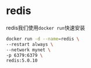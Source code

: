 

# redis

redis我们使用`docker run`快速安装


```bash
docker run -d --name=redis \
--restart always \
--network mynet \
-p 6379:6379 \
redis:5.0.10
```